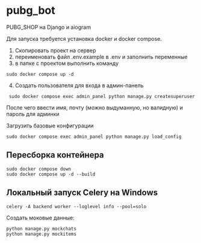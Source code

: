 # pubg_bot

PUBG_SHOP на Django и aiogram


Для запуска требуется установка docker и docker compose.

1. Скопировать проект на сервер
2. переименовать файл .env.example в .env и заполнить переменные
3. в папке с проектом выполнить команду
```
sudo docker compose up -d
```
4. Cоздать пользователя для входа в админ-панель
```
 sudo docker compose exec admin_panel python manage.py createsuperuser
```
После чего ввести имя, почту (можно выдуманную, но валидную) и пароль для админки

Загрузить базовые конфигурации
```
sudo docker compose exec admin_panel python manage.py load_config
```

## Пересборка контейнера
```
sudo docker compose down
sudo docker compose up -d --build
```

## Локальный запуск Celery на Windows

```
celery -A backend worker --loglevel info --pool=solo
```


Создать моковые данные:

```
python manage.py mockchats
python manage.py mockitems

```